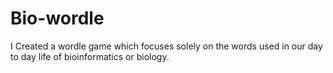# Bio-wordle
I Created a wordle game which focuses solely on the words used in our day to day life of bioinformatics or biology. 
